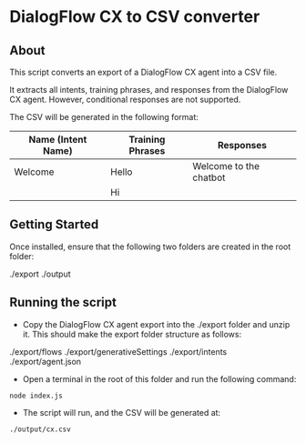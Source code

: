 # DialogFlow CX to CSV converter

## About

This script converts an export of a DialogFlow CX agent into a CSV file.

It extracts all intents, training phrases, and responses from the DialogFlow CX agent. However, conditional responses are not supported.

The CSV will be generated in the following format:

| Name (Intent Name) | Training Phrases | Responses              |
| ------------------ | ---------------- | ---------------------- |
| Welcome            | Hello            | Welcome to the chatbot |
|                    | Hi               |                        |

## Getting Started

Once installed, ensure that the following two folders are created in the root folder:

./export
./output

## Running the script

- Copy the DialogFlow CX agent export into the ./export folder and unzip it. This should make the export folder structure as follows:

./export/flows
./export/generativeSettings
./export/intents
./export/agent.json

- Open a terminal in the root of this folder and run the following command:

`node index.js`

- The script will run, and the CSV will be generated at:

`./output/cx.csv`
